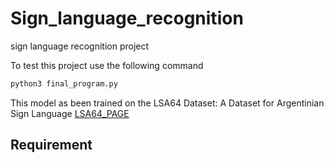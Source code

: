 # Sign_language_recognition
sign language recognition project

To test this project use the following command 
```bash
python3 final_program.py
```
This model as been trained on the LSA64 Dataset: A Dataset for Argentinian Sign Language
[LSA64_PAGE](http://facundoq.github.io/datasets/lsa64/)


## Requirement 


